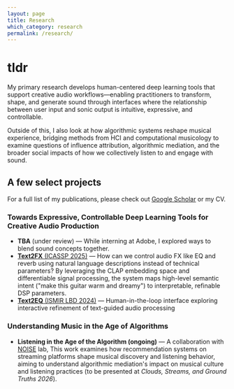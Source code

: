 ```yaml
---
layout: page
title: Research
which_category: research
permalink: /research/
---
```

# tldr
My primary research develops human-centered deep learning tools that support creative audio workflows—enabling practitioners to transform, shape, and generate sound through interfaces where the relationship between user input and sonic output is intuitive, expressive, and controllable. 

Outside of this, I also look at how algorithmic systems reshape musical experience, bridging methods from HCI and computational musicology to examine questions of influence attribution, algorithmic mediation, and the broader social impacts of how we collectively listen to and engage with sound.

## A few select projects
For a full list of my publications, please check out [Google Scholar](https://scholar.google.com/citations?user=vJu5VaAAAAAJ&hl=en&oi=ao) or my CV.

### Towards Expressive, Controllable Deep Learning Tools for Creative Audio Production
- **TBA** (under review) — While interning at Adobe, I explored ways to blend sound concepts together. 
- [**Text2FX** (ICASSP 2025)](/text2fx) — How can we control audio FX like EQ and reverb using natural language descriptions instead of technical parameters? By leveraging the CLAP embedding space and differentiable signal processing, the system maps high-level semantic intent ("make this guitar warm and dreamy") to interpretable, refinable DSP parameters.
- [**Text2EQ** (ISMIR LBD 2024)](/text2fx/text2eq) — Human-in-the-loop interface exploring interactive refinement of text-guided audio processing


### Understanding Music in the Age of Algorithms
- **Listening in the Age of the Algorithm (ongoing)** — A collaboration with [NOISE](https://sites.northwestern.edu/noise/people/) lab, This work examines how recommendation systems on streaming platforms shape musical discovery and listening behavior, aiming to understand algorithmic mediation's impact on musical culture and listening practices (to be presented at *Clouds, Streams, and Ground Truths 2026*).